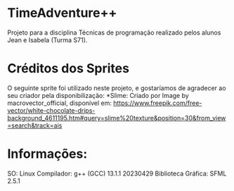 # TimeAdventure++
Projeto para a disciplina Técnicas de programação realizado pelos alunos Jean e Isabela (Turma S71).
# Créditos dos Sprites
O seguinte sprite foi utilizado neste projeto, e gostaríamos de agradecer ao seu criador pela disponibilização:
*Slime: Criado por Image by macrovector_official, disponível em: https://www.freepik.com/free-vector/white-chocolate-drips-background_4611195.htm#query=slime%20texture&position=30&from_view=search&track=ais
# Informações:
SO: Linux
Compilador: g++ (GCC) 13.1.1 20230429
Biblioteca Gráfica: SFML 2.5.1
